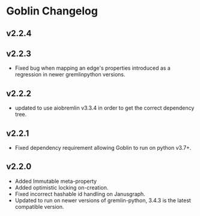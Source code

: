 # Goblin Changelog

## v2.2.4

## v2.2.3

* Fixed bug when mapping an edge's properties introduced as a regression in newer gremlinpython versions.

## v2.2.2

* updated to use aiobremlin v3.3.4 in order to get the correct dependency tree.

## v2.2.1

* Fixed dependency requirement allowing Goblin to run on python v3.7+.

## v2.2.0

* Added Immutable meta-property
* Added optimistic locking on-creation.
* Fixed incorrect hashable id handling on Janusgraph.
* Updated to run on newer versions of gremlin-python, 3.4.3 is the latest compatible version.
